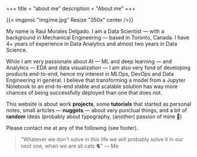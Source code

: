 +++
title = "about me"
description = "About me"
+++

{{< imgproc "img/me.jpg" Resize "350x" center />}}

My name is Raul Morales Delgado. I am a Data Scientist — with a background in Mechanical Engineering — based in Toronto, Canada. I have 4+ years of experience in Data Analytics and almost two years in Data Science.

While I am very passionate about AI — ML and deep learning — and Analytics — EDA and data visualization — I am also very fond of developing products end-to-end, hence my interest in MLOps, DevOps and Data Engineering in general. I believe that transforming a model from a Jupyter Notebook to an end-to-end stable and scalable solution has way more chances of being successfully deployed than one that does not.

This website is about work **projects**, some **tutorials** that started as personal notes, small articles — **nuggets** — about very punctual things, and a bit of **random** ideas (probably about typography, (another) passion of mine :ghost:)


Please contact me at any of the following (see footer).

> "Whatever we don't solve in this life we will probably solve it in our next one, when we are all cats :cat2:" — Me